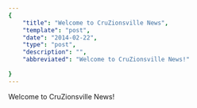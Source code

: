 ```yaml
---
{ 
    "title": "Welcome to CruZionsville News",
    "template": "post",
	"date": "2014-02-22",
	"type": "post",
    "description": "",
   	"abbreviated": "Welcome to CruZionsville News!"
	
}
---
```


Welcome to CruZionsville News!